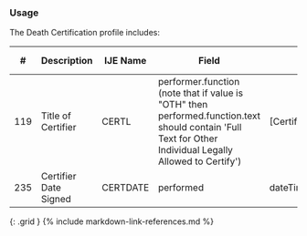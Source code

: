 ### Usage
The Death Certification profile includes:

| **#** |  **Description**   |  **IJE Name**   |  **Field**  |  **Type**  | **Value Set**  |
| ---------| ------------- | ------------ | -------------- | -------- | -------- |
| 119 | Title of Certifier | CERTL| performer.function (note that if value is "OTH" then performed.function.text should contain 'Full Text for Other Individual Legally Allowed to Certify') | [CertifierTypesVS] |  | 
| 235 | Certifier Date Signed | CERTDATE| performed | dateTime |  | 
{: .grid }
{% include markdown-link-references.md %}
